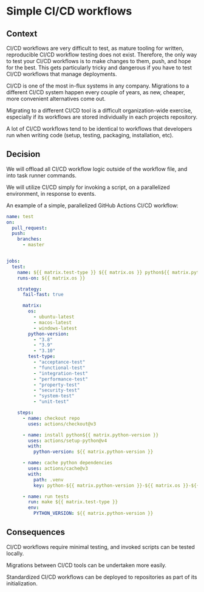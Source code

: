 # Simple CI/CD workflows

## Context
CI/CD workflows are very difficult to test, as mature tooling for written, reproducible CI/CD workflow testing does not exist. Therefore, the only way to test your CI/CD workflows is to make changes to them, push, and hope for the best. This gets particularly tricky and dangerous if you have to test CI/CD workflows that manage deployments.

CI/CD is one of the most in-flux systems in any company. Migrations to a different CI/CD system happen every couple of years, as new, cheaper, more convenient alternatives come out.

Migrating to a different CI/CD tool is a difficult organization-wide exercise, especially if its workflows are stored individually in each projects repository.

A lot of CI/CD workflows tend to be identical to workflows that developers run when writing code (setup, testing, packaging, installation, etc).

## Decision
We will offload all CI/CD workflow logic outside of the workflow file, and into task runner commands.

We will utilize CI/CD simply for invoking a script, on a parallelized environment, in response to events.

An example of a simple, parallelized GitHub Actions CI/CD workflow:
```yml
name: test
on:
  pull_request:
  push:
    branches:
      - master


jobs:
  test:
    name: ${{ matrix.test-type }} ${{ matrix.os }} python${{ matrix.python-version }}
    runs-on: ${{ matrix.os }}

    strategy:
      fail-fast: true

      matrix:
        os:
          - ubuntu-latest
          - macos-latest
          - windows-latest
        python-version:
          - "3.8"
          - "3.9"
          - "3.10"
        test-type:
          - "acceptance-test"
          - "functional-test"
          - "integration-test"
          - "performance-test"
          - "property-test"
          - "security-test"
          - "system-test"
          - "unit-test"

    steps:
      - name: checkout repo
        uses: actions/checkout@v3

      - name: install python${{ matrix.python-version }}
        uses: actions/setup-python@v4
        with:
          python-version: ${{ matrix.python-version }}

      - name: cache python dependencies
        uses: actions/cache@v3
        with:
          path: .venv
          key: python-${{ matrix.python-version }}-${{ matrix.os }}-${{ hashFiles('pyproject.toml') }}

      - name: run tests
        run: make ${{ matrix.test-type }}
        env:
          PYTHON_VERSION: ${{ matrix.python-version }}
```

## Consequences
CI/CD workflows require minimal testing, and invoked scripts can be tested locally.

Migrations between CI/CD tools can be undertaken more easily.

Standardized CI/CD workflows can be deployed to repositories as part of its initialization.
